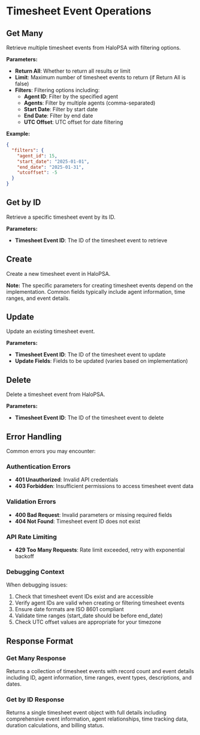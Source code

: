# Timesheet Event Operations

## Get Many

Retrieve multiple timesheet events from HaloPSA with filtering options.

**Parameters:**
- **Return All**: Whether to return all results or limit
- **Limit**: Maximum number of timesheet events to return (if Return All is false)
- **Filters**: Filtering options including:
  - **Agent ID**: Filter by the specified agent
  - **Agents**: Filter by multiple agents (comma-separated)
  - **Start Date**: Filter by start date
  - **End Date**: Filter by end date
  - **UTC Offset**: UTC offset for date filtering

**Example:**
```json
{
  "filters": {
    "agent_id": 15,
    "start_date": "2025-01-01",
    "end_date": "2025-01-31",
    "utcoffset": -5
  }
}
```

## Get by ID

Retrieve a specific timesheet event by its ID.

**Parameters:**
- **Timesheet Event ID**: The ID of the timesheet event to retrieve


## Create

Create a new timesheet event in HaloPSA.

**Note:** The specific parameters for creating timesheet events depend on the implementation. Common fields typically include agent information, time ranges, and event details.


## Update

Update an existing timesheet event.

**Parameters:**
- **Timesheet Event ID**: The ID of the timesheet event to update
- **Update Fields**: Fields to be updated (varies based on implementation)


## Delete

Delete a timesheet event from HaloPSA.

**Parameters:**
- **Timesheet Event ID**: The ID of the timesheet event to delete


## Error Handling

Common errors you may encounter:

### Authentication Errors
- **401 Unauthorized**: Invalid API credentials
- **403 Forbidden**: Insufficient permissions to access timesheet event data

### Validation Errors
- **400 Bad Request**: Invalid parameters or missing required fields
- **404 Not Found**: Timesheet event ID does not exist

### API Rate Limiting
- **429 Too Many Requests**: Rate limit exceeded, retry with exponential backoff

### Debugging Context
When debugging issues:
1. Check that timesheet event IDs exist and are accessible
2. Verify agent IDs are valid when creating or filtering timesheet events
3. Ensure date formats are ISO 8601 compliant
4. Validate time ranges (start_date should be before end_date)
5. Check UTC offset values are appropriate for your timezone

## Response Format

### Get Many Response
Returns a collection of timesheet events with record count and event details including ID, agent information, time ranges, event types, descriptions, and dates.

### Get by ID Response
Returns a single timesheet event object with full details including comprehensive event information, agent relationships, time tracking data, duration calculations, and billing status.
